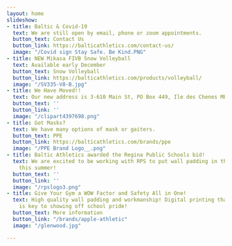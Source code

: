 ```yaml
---
layout: home
slideshow:
- title: Baltic & Covid-19
  text: We are still open by email, phone or zoom appointments.
  button_text: Contact Us
  button_link: https://balticathletics.com/contact-us/
  image: "/Covid sign Stay Safe. Be Kind.PNG"
- title: NEW Mikasa FIVB Snow Volleyball
  text: Available early December
  button_text: Snow Volleyball
  button_link: https://balticathletics.com/products/volleyball/
  image: "/SV335-V8-B.jpg"
- title: We Have Moved!!
  text: Our new address is 3-610 Main St, PO Box 449, Ile des Chenes MB R0A 0T0
  button_text: ''
  button_link: ''
  image: "/clipart4397698.png"
- title: Got Masks?
  text: We have many options of mask or gaiters.
  button_text: PPE
  button_link: https://balticathletics.com/brands/ppe
  image: "/PPE Brand Logo__.png"
- title: Baltic Athletics awarded the Regina Public Schools bid!
  text: We are excited to be working with RPS to put wall padding in their schools
    this summer!
  button_text: ''
  button_link: ''
  image: "/rpslogo3.png"
- title: Give Your Gym a WOW Factor and Safety All in One!
  text: High quality wall padding and workmanship! Digital printing that won't peel
    is key to showing off school pride!
  button_text: More information
  button_link: "/brands/apple-athletic"
  image: "/glenwood.jpg"

---
```

